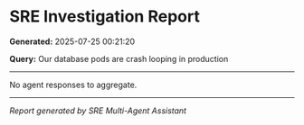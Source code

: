 # SRE Investigation Report

**Generated:** 2025-07-25 00:21:20

**Query:** Our database pods are crash looping in production

---

No agent responses to aggregate.

---
*Report generated by SRE Multi-Agent Assistant*
